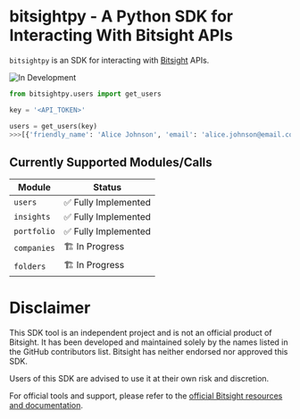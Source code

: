 # bitsightpy - A Python SDK for Interacting With Bitsight APIs

```bitsightpy``` is an SDK for interacting with [Bitsight](https://bitsight.com) APIs.

![In Development](https://img.shields.io/badge/In%20DEVELOPMENT-8A2BE2?style=for-the-badge)

```py
from bitsightpy.users import get_users

key = '<API_TOKEN>'

users = get_users(key)
>>>[{'friendly_name': 'Alice Johnson', 'email': 'alice.johnson@email.com', ...}, ...]
```

## Currently Supported Modules/Calls

| Module | Status |
| -- | -- |
| ```users``` | ✅ Fully Implemented |
| ```insights``` | ✅ Fully Implemented |
| ```portfolio``` | ✅ Fully Implemented |
| ```companies``` | 🏗️ In Progress |
| ```folders``` | 🏗️ In Progress |


# Disclaimer

This SDK tool is an independent project and is not an official product of Bitsight. It has been developed and maintained solely by the names listed in the GitHub contributors list. Bitsight has neither endorsed nor approved this SDK.

Users of this SDK are advised to use it at their own risk and discretion.

For official tools and support, please refer to the [official Bitsight resources and documentation](https://help.bitsighttech.com/hc/en-us).